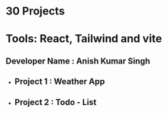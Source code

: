 # 30 Projects

# Tools: React, Tailwind and vite

## Developer Name : Anish Kumar Singh

- ## Project 1 : Weather App
- ## Project 2 : Todo - List
